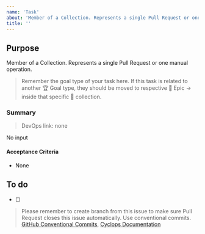 ```yaml
---
name: 'Task'
about: 'Member of a Collection. Represents a single Pull Request or one manual operation.'
title: ''
---
```


## Purpose

Member of a Collection. Represents a single Pull Request or one manual operation.

> Remember the goal type of your task here. If this task is related to another :trophy: Goal type, they should be moved to respective :crown: Epic ->  inside that specific :card_index: collection.

### Summary

> DevOps link: none <!-- Example: AB#<item_number> -->

No input

#### Acceptance Criteria

- None

## To do

- [ ]

> Please remember to create branch from this issue to make sure Pull Request closes this issue automatically. Use conventional commits. [GitHub Conventional Commits](https://www.conventionalcommits.org/en/v1.0.0/), [Cyclops Documentation](https://urban-waffle-59ea765a.pages.github.io/issues/)
